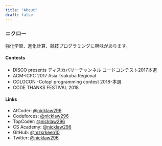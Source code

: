 ```yaml
---
title: "About"
draft: false
---
```


### ニクロー

強化学習、進化計算、競技プログラミングに興味があります。

#### Contests

- DISCO presents ディスカバリーチャンネル コードコンテスト2017本選
- ACM-ICPC 2017 Asia Tsukuba Regional
- COLOCON -Colopl programming contest 2018-本選
- CODE THANKS FESTIVAL 2018

#### Links

- AtCoder: [@nicklaw296](http://atcoder.jp/user/nicklaw296 "AtCoder")
- Codeforces: [@nicklaw296](http://codeforces.com/profile/nicklaw296 "Codeforces")
- TopCoder: [@nicklaw296](https://www.topcoder.com/members/nicklaw296/ "TopCoder")
- CS Academy: [@nicklaw296](https://csacademy.com/user/nicklaw296 "CS Academy")
- GitHub: [@mzsrkeen10](https://github.com/mzsrkeen10 "GitHub")
- Twitter: [@nicklaw296](https://twitter.com/nicklaw296 "Twitter")
